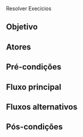 Resolver Execícios

Objetivo
--

Atores
--

Pré-condições
--

Fluxo principal
--

Fluxos alternativos
--

Pós-condições
--
